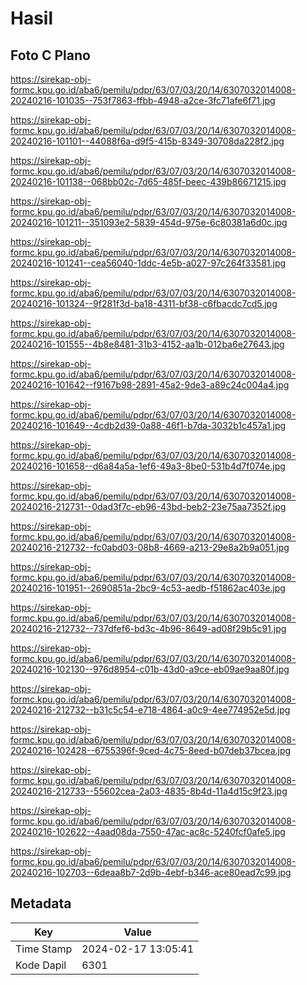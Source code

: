 # Hasil

## Foto C Plano

https://sirekap-obj-formc.kpu.go.id/aba6/pemilu/pdpr/63/07/03/20/14/6307032014008-20240216-101035--753f7863-ffbb-4948-a2ce-3fc71afe6f71.jpg

https://sirekap-obj-formc.kpu.go.id/aba6/pemilu/pdpr/63/07/03/20/14/6307032014008-20240216-101101--44088f6a-d9f5-415b-8349-30708da228f2.jpg

https://sirekap-obj-formc.kpu.go.id/aba6/pemilu/pdpr/63/07/03/20/14/6307032014008-20240216-101138--068bb02c-7d65-485f-beec-439b86671215.jpg

https://sirekap-obj-formc.kpu.go.id/aba6/pemilu/pdpr/63/07/03/20/14/6307032014008-20240216-101211--351093e2-5839-454d-975e-6c80381a6d0c.jpg

https://sirekap-obj-formc.kpu.go.id/aba6/pemilu/pdpr/63/07/03/20/14/6307032014008-20240216-101241--cea56040-1ddc-4e5b-a027-97c264f33581.jpg

https://sirekap-obj-formc.kpu.go.id/aba6/pemilu/pdpr/63/07/03/20/14/6307032014008-20240216-101324--9f281f3d-ba18-4311-bf38-c6fbacdc7cd5.jpg

https://sirekap-obj-formc.kpu.go.id/aba6/pemilu/pdpr/63/07/03/20/14/6307032014008-20240216-101555--4b8e8481-31b3-4152-aa1b-012ba6e27643.jpg

https://sirekap-obj-formc.kpu.go.id/aba6/pemilu/pdpr/63/07/03/20/14/6307032014008-20240216-101642--f9167b98-2891-45a2-9de3-a89c24c004a4.jpg

https://sirekap-obj-formc.kpu.go.id/aba6/pemilu/pdpr/63/07/03/20/14/6307032014008-20240216-101649--4cdb2d39-0a88-46f1-b7da-3032b1c457a1.jpg

https://sirekap-obj-formc.kpu.go.id/aba6/pemilu/pdpr/63/07/03/20/14/6307032014008-20240216-101658--d6a84a5a-1ef6-49a3-8be0-531b4d7f074e.jpg

https://sirekap-obj-formc.kpu.go.id/aba6/pemilu/pdpr/63/07/03/20/14/6307032014008-20240216-212731--0dad3f7c-eb96-43bd-beb2-23e75aa7352f.jpg

https://sirekap-obj-formc.kpu.go.id/aba6/pemilu/pdpr/63/07/03/20/14/6307032014008-20240216-212732--fc0abd03-08b8-4669-a213-29e8a2b9a051.jpg

https://sirekap-obj-formc.kpu.go.id/aba6/pemilu/pdpr/63/07/03/20/14/6307032014008-20240216-101951--2690851a-2bc9-4c53-aedb-f51862ac403e.jpg

https://sirekap-obj-formc.kpu.go.id/aba6/pemilu/pdpr/63/07/03/20/14/6307032014008-20240216-212732--737dfef6-bd3c-4b96-8649-ad08f29b5c91.jpg

https://sirekap-obj-formc.kpu.go.id/aba6/pemilu/pdpr/63/07/03/20/14/6307032014008-20240216-102130--976d8954-c01b-43d0-a9ce-eb09ae9aa80f.jpg

https://sirekap-obj-formc.kpu.go.id/aba6/pemilu/pdpr/63/07/03/20/14/6307032014008-20240216-212732--b31c5c54-e718-4864-a0c9-4ee774952e5d.jpg

https://sirekap-obj-formc.kpu.go.id/aba6/pemilu/pdpr/63/07/03/20/14/6307032014008-20240216-102428--6755396f-9ced-4c75-8eed-b07deb37bcea.jpg

https://sirekap-obj-formc.kpu.go.id/aba6/pemilu/pdpr/63/07/03/20/14/6307032014008-20240216-212733--55602cea-2a03-4835-8b4d-11a4d15c9f23.jpg

https://sirekap-obj-formc.kpu.go.id/aba6/pemilu/pdpr/63/07/03/20/14/6307032014008-20240216-102622--4aad08da-7550-47ac-ac8c-5240fcf0afe5.jpg

https://sirekap-obj-formc.kpu.go.id/aba6/pemilu/pdpr/63/07/03/20/14/6307032014008-20240216-102703--6deaa8b7-2d9b-4ebf-b346-ace80ead7c99.jpg


## Metadata

| Key        | Value               |
| ---------- | ------------------- |
| Time Stamp | 2024-02-17 13:05:41 |
| Kode Dapil | 6301                |



